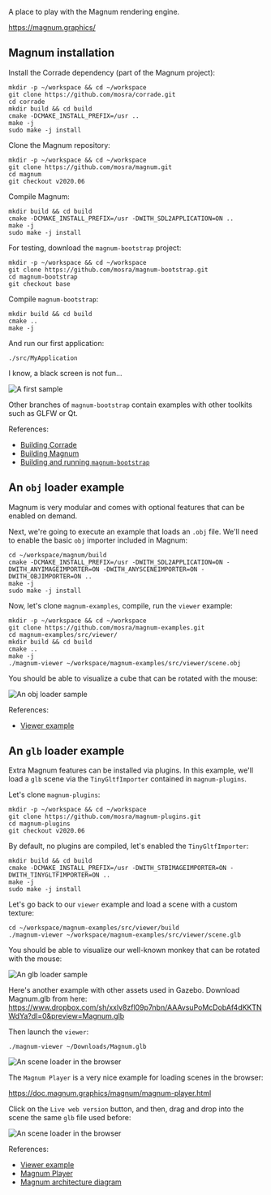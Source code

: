 A place to play with the Magnum rendering engine.

https://magnum.graphics/

## Magnum installation

Install the Corrade dependency (part of the Magnum project):

```
mkdir -p ~/workspace && cd ~/workspace
git clone https://github.com/mosra/corrade.git
cd corrade
mkdir build && cd build
cmake -DCMAKE_INSTALL_PREFIX=/usr ..
make -j
sudo make -j install
```

Clone the Magnum repository:

```
mkdir -p ~/workspace && cd ~/workspace
git clone https://github.com/mosra/magnum.git
cd magnum
git checkout v2020.06
```

Compile Magnum:

```
mkdir build && cd build
cmake -DCMAKE_INSTALL_PREFIX=/usr -DWITH_SDL2APPLICATION=ON ..
make -j
sudo make -j install
```

For testing, download the `magnum-bootstrap` project:

```
mkdir -p ~/workspace && cd ~/workspace
git clone https://github.com/mosra/magnum-bootstrap.git
cd magnum-bootstrap
git checkout base
```

Compile `magnum-bootstrap`:

```
mkdir build && cd build
cmake ..
make -j
```

And run our first application:

```
./src/MyApplication
```

I know, a black screen is not fun...

![A first sample](images/magnum-bootstrap.png)

Other branches of `magnum-bootstrap` contain examples with other toolkits such
as GLFW or Qt.

References:
  * [Building Corrade](https://doc.magnum.graphics/corrade/building-corrade.html#building-corrade-manual)
  * [Building Magnum](https://doc.magnum.graphics/magnum/building.html#building-manual)
  * [Building and running `magnum-bootstrap`](https://doc.magnum.graphics/magnum/getting-started.html)


## An `obj` loader example

Magnum is very modular and comes with optional features that can be enabled on
demand.

Next, we're going to execute an example that loads an `.obj` file. We'll need to
enable the basic `obj` importer included in Magnum:

```
cd ~/workspace/magnum/build
cmake -DCMAKE_INSTALL_PREFIX=/usr -DWITH_SDL2APPLICATION=ON -DWITH_ANYIMAGEIMPORTER=ON -DWITH_ANYSCENEIMPORTER=ON -DWITH_OBJIMPORTER=ON ..
make -j
sudo make -j install
```

Now, let's clone `magnum-examples`, compile, run the `viewer` example:

```
mkdir -p ~/workspace && cd ~/workspace
git clone https://github.com/mosra/magnum-examples.git
cd magnum-examples/src/viewer/
mkdir build && cd build
cmake ..
make -j
./magnum-viewer ~/workspace/magnum-examples/src/viewer/scene.obj
```

You should be able to visualize a cube that can be rotated with the mouse:

![An obj loader sample](images/magnum_viewer_obj.png)

References:
  * [Viewer example](https://doc.magnum.graphics/magnum/examples-viewer.html)


## An `glb` loader example

Extra Magnum features can be installed via plugins. In this example, we'll load
a `glb` scene via the `TinyGltfImporter` contained in `magnum-plugins`.

Let's clone `magnum-plugins`:

```
mkdir -p ~/workspace && cd ~/workspace
git clone https://github.com/mosra/magnum-plugins.git
cd magnum-plugins
git checkout v2020.06
```

By default, no plugins are compiled, let's enabled the `TinyGltfImporter`:

```
mkdir build && cd build
cmake -DCMAKE_INSTALL_PREFIX=/usr -DWITH_STBIMAGEIMPORTER=ON -DWITH_TINYGLTFIMPORTER=ON ..
make -j
sudo make -j install
```

Let's go back to our `viewer` example and load a scene with a custom texture:

```
cd ~/workspace/magnum-examples/src/viewer/build
./magnum-viewer ~/workspace/magnum-examples/src/viewer/scene.glb
```

You should be able to visualize our well-known monkey that can be rotated with
the mouse:

![An glb loader sample](images/magnum_viewer_glb.png)

Here's another example with other assets used in Gazebo. Download Magnum.glb
from here: https://www.dropbox.com/sh/xxlv8zfl09p7nbn/AAAvsuPoMcDobAf4dKKTNWdYa?dl=0&preview=Magnum.glb

Then launch the `viewer`:

```
./magnum-viewer ~/Downloads/Magnum.glb
```

![An scene loader in the browser](images/magnum_custom_scene.png)

The `Magnum Player` is a very nice example for loading scenes in the browser:

https://doc.magnum.graphics/magnum/magnum-player.html

Click on the `Live web version` button, and then, drag and drop into the scene
the same `glb` file used before:

![An scene loader in the browser](images/magnum_player.png)

References:
  * [Viewer example](https://doc.magnum.graphics/magnum/examples-viewer.html)
  * [Magnum Player](https://doc.magnum.graphics/magnum/magnum-player.html)
  * [Magnum architecture diagram](https://magnum.graphics/features/extras/)

